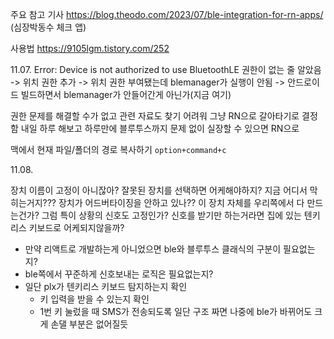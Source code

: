 주요 참고 기사
https://blog.theodo.com/2023/07/ble-integration-for-rn-apps/ (심장박동수 체크 앱)

사용법
https://9105lgm.tistory.com/252

11.07.
Error: Device is not authorized to use BluetoothLE
권한이 없는 줄 알았음 -> 위치 권한 추가 -> 위치 권한 부여됐는데 blemanager가 실행이 안됨 -> 안드로이드 빌드하면서 blemanager가 안들어간게 아닌가(지금 여기)

권한 문제를 해결할 수가 없고 관련 자료도 찾기 어려워 그냥 RN으로 갈아타기로 결정함
내일 하루 해보고 하루만에 블루투스까지 문제 없이 실장할 수 있으면 RN으로 

맥에서 현재 파일/폴더의 경로 복사하기 `option+command+c`


11.08.

장치 이름이 고정이 아니잖아? 잘못된 장치를 선택하면 어케해야하지?
지금 어디서 막히는거지??? 장치가 어드버타이징을 안하고 있나??
이 장치 자체를 우리쪽에서 다 만드는건가? 그럼 특이 상황의 신호도 고정인가? 신호를 받기만 하는거라면 집에 있는 텐키리스 키보드로 어케되지않을까?

- 만약 리액트로 개발하는게 아니었으면 ble와 블루투스 클래식의 구분이 필요없는지?
- ble쪽에서 꾸준하게 신호보내는 로직은 필요없는지?
- 일단 plx가 텐키리스 키보드 탐지하는지 확인
	- 키 입력을 받을 수 있는지 확인
	- 1번 키 눌렀을 때 SMS가 전송되도록 일단 구조 짜면 나중에 ble가 바뀌어도 크게 손댈 부분은 없어질듯